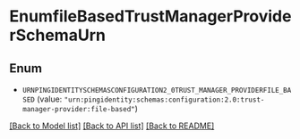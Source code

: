 # EnumfileBasedTrustManagerProviderSchemaUrn

## Enum


* `URNPINGIDENTITYSCHEMASCONFIGURATION2_0TRUST_MANAGER_PROVIDERFILE_BASED` (value: `"urn:pingidentity:schemas:configuration:2.0:trust-manager-provider:file-based"`)


[[Back to Model list]](../README.md#documentation-for-models) [[Back to API list]](../README.md#documentation-for-api-endpoints) [[Back to README]](../README.md)


